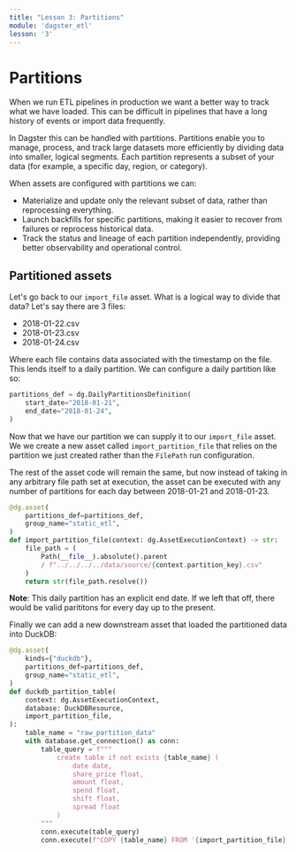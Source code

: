 ```yaml
---
title: "Lesson 3: Partitions"
module: 'dagster_etl'
lesson: '3'
---
```


# Partitions

When we run ETL pipelines in production we want a better way to track what we have loaded. This can be difficult in pipelines that have a long history of events or import data frequently.

In Dagster this can be handled with partitions. Partitions enable you to manage, process, and track large datasets more efficiently by dividing data into smaller, logical segments. Each partition represents a subset of your data (for example, a specific day, region, or category).

When assets are configured with partitions we can:

- Materialize and update only the relevant subset of data, rather than reprocessing everything.
- Launch backfills for specific partitions, making it easier to recover from failures or reprocess historical data.
- Track the status and lineage of each partition independently, providing better observability and operational control.

## Partitioned assets

Let's go back to our `import_file` asset. What is a logical way to divide that data? Let's say there are 3 files:

- 2018-01-22.csv
- 2018-01-23.csv
- 2018-01-24.csv

Where each file contains data associated with the timestamp on the file. This lends itself to a daily partition. We can configure a daily partition like so:

```python
partitions_def = dg.DailyPartitionsDefinition(
    start_date="2018-01-21",
    end_date="2018-01-24",
)
```

Now that we have our partition we can supply it to our `import_file` asset. We we create a new asset called `import_partition_file` that relies on the partition we just created rather than the `FilePath` run configuration.

The rest of the asset code will remain the same, but now instead of taking in any arbitrary file path set at execution, the asset can be executed with any number of partitions for each day between 2018-01-21 and 2018-01-23.

```python
@dg.asset(
    partitions_def=partitions_def,
    group_name="static_etl",
)
def import_partition_file(context: dg.AssetExecutionContext) -> str:
    file_path = (
        Path(__file__).absolute().parent
        / f"../../../../data/source/{context.partition_key}.csv"
    )
    return str(file_path.resolve())
```

**Note**: This daily partition has an explicit end date. If we left that off, there would be valid parititons for every day up to the present.

Finally we can add a new downstream asset that loaded the partitioned data into DuckDB:

```python
@dg.asset(
    kinds={"duckdb"},
    partitions_def=partitions_def,
    group_name="static_etl",
)
def duckdb_partition_table(
    context: dg.AssetExecutionContext,
    database: DuckDBResource,
    import_partition_file,
):
    table_name = "raw_partition_data"
    with database.get_connection() as conn:
        table_query = f"""
            create table if not exists {table_name} (
                date date,
                share_price float,
                amount float,
                spend float,
                shift float,
                spread float
            ) 
        """
        conn.execute(table_query)
        conn.execute(f"COPY {table_name} FROM '{import_partition_file}';")
```
